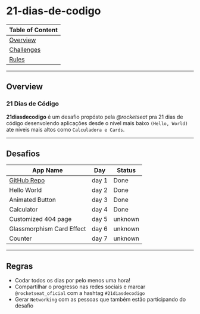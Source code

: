 # 21-dias-de-codigo

| Table of Content        |
| ----------------------- |
| [Overview](#overview)   |
| [Challenges](#desafios) |
| [Rules](#regras)        |

---

## Overview

### 21 Dias de Código

**21diasdecodigo** é um desafio propósto pela _@rocketseat_ pra 21 dias de código desenvolendo aplicações desde o nível mais baixo `(Hello, World)` ate níveis mais altos como `Calculadora e Cards`.

---

## Desafios

<!-- | Week One | -->

| App Name                                                           | Day   | Status      |
| ------------------------------------------------------------------ | ----- | ----------- |
| [GitHub Repo](https://github.com/EusebioSimango/21-dias-de-codigo) | day 1 | Done        |
| Hello World                                                        | day 2 | Done        |
| Animated Button                                                    | day 3 | Done        |
| Calculator                                                         | day 4 | Done |
| Customized 404 page                                                | day 5 | unknown     |
| Glassmorphism Card Effect                                          | day 6 | unknown     |
| Counter                                                            | day 7 | unknown     |

---

## Regras

- Codar todos os dias por pelo menos uma hora!
- Compartilhar o progresso nas redes sociais e marcar `@rocketseat_oficial` com a hashtag `#21diasdecodigo`
- Gerar `Networking` com as pessoas que também estão participando do desafio
